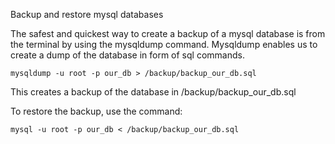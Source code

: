Backup and restore mysql databases

The safest and quickest way to create a backup of a mysql database is from the terminal by using the mysqldump command. 
Mysqldump enables us to create a dump of the database in form of sql commands.

```
mysqldump -u root -p our_db > /backup/backup_our_db.sql
```
This creates a backup of the database in /backup/backup_our_db.sql

To restore the backup, use the command:
```
mysql -u root -p our_db < /backup/backup_our_db.sql
```